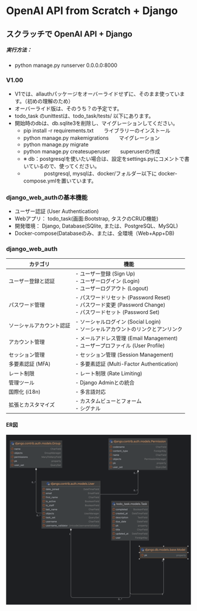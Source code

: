 # OpenAI API from Scratch + Django
## スクラッチで OpenAI API + Django

##### 実行方法：
- python manage.py runserver 0.0.0.0:8000

### V1.00

- V1では、allauthパッケージをオーバーライドせずに、そのまま使っています。（初めの理解のため）
- オーバーライド版は、そのうち？の予定です。
- todo_task のunittestは、todo_task/tests/ 以下にあります。
- 開始時のdbは、db.sqlite3を削除し、マイグレーションしてください。
  - pip install -r requirements.txt　　ライブラリーのインストール
  - python manage.py makemigrations　　マイグレーション
  - python manage.py migrate
  - python manage.py createsuperuser　　superuserの作成
  - ※ db：postgresqlを使いたい場合は、設定をsettings.pyにコメントで書いているので、使ってください。
  - 　　　　postgresql, mysqlは、docker/フォルダー以下に docker-compose.ymlを置いています。


### django_web_authの基本機能

- ユーザー認証 (User Authentication)
- Webアプリ： todo_task(画面:Bootstrap, タスクのCRUD機能)
- 開発環境： Django, Database(SQlite, または、PostgreSQL、MySQL)
-  Docker-compose(Databaseのみ、または、全環境（Web+App+DB)
### django_web_auth


| カテゴリ                 | 機能                                                                                                                |
| ------------------------ | ------------------------------------------------------------------------------------------------------------------- |
| ユーザー登録と認証       | - ユーザー登録 (Sign Up)<br> - ユーザーログイン (Login) <br> - ユーザーログアウト (Logout)                          |
| パスワード管理           | - パスワードリセット (Password Reset)<br> - パスワード変更 (Password Change) <br> - パスワードセット (Password Set) |
| ソーシャルアカウント認証 | - ソーシャルログイン (Social Login)<br> - ソーシャルアカウントのリンクとアンリンク                                  |
| アカウント管理           | - メールアドレス管理 (Email Management)<br> - ユーザープロファイル (User Profile)                                   |
| セッション管理           | - セッション管理 (Session Management)                                                                               |
| 多要素認証 (MFA)         | - 多要素認証 (Multi-Factor Authentication)                                                                          |
| レート制限               | - レート制限 (Rate Limiting)                                                                                        |
| 管理ツール               | - Django Adminとの統合                                                                                              |
| 国際化 (i18n)            | - 多言語対応                                                                                                        |
| 拡張とカスタマイズ       | - カスタムビューとフォーム<br> - シグナル                                                                           |

#### ER図

![ER.png](assets/ER.png)
